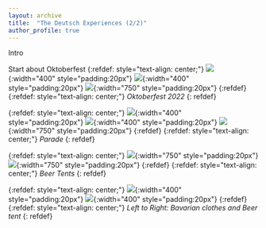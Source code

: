 ```yaml
---
layout: archive
title:  "The Deutsch Experiences (2/2)"
author_profile: true
---
```

Intro

Start about Oktoberfest
{:refdef: style="text-align: center;"}
![](/images/Deutsche6.jpg){:width="400" style="padding:20px"} 
![](/images/Deutsche7.jpg){:width="400" style="padding:20px"}
![](/images/Deutsche15.jpg){:width="750" style="padding:20px"} 
{:refdef}
{:refdef: style="text-align: center;"}
*Oktoberfest 2022*
{: refdef}

{:refdef: style="text-align: center;"}
![](/images/Deutsche8.jpg){:width="400" style="padding:20px"}
![](/images/Deutsche9.jpg){:width="400" style="padding:20px"}
![](/images/Deutsche14.jpg){:width="750" style="padding:20px"}
{:refdef}
{:refdef: style="text-align: center;"}
*Parade*
{: refdef}


{:refdef: style="text-align: center;"}
![](/images/Deutsche12.jpg){:width="750" style="padding:20px"}
![](/images/Deutsche13.jpg){:width="750" style="padding:20px"}
{:refdef}
{:refdef: style="text-align: center;"}
*Beer Tents*
{: refdef}


{:refdef: style="text-align: center;"}
![](/images/Deutsche10.jpg){:width="400" style="padding:20px"}
![](/images/Deutsche11.jpg){:width="400" style="padding:20px"}
{:refdef}
{:refdef: style="text-align: center;"}
*Left to Right: Bavarian clothes and Beer tent*
{: refdef}
